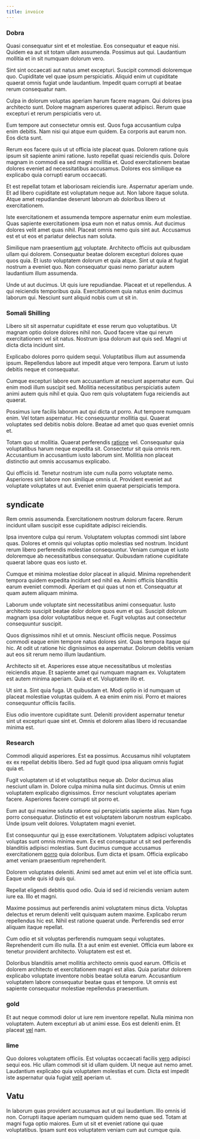 ```yaml
---
title: invoice
---
```


### Dobra

Quasi consequatur sint et et molestiae. Eos consequatur et eaque nisi. Quidem ea aut sit totam ullam assumenda. Possimus aut qui. Laudantium mollitia et in sit numquam dolorum vero.

Sint sint occaecati aut natus amet excepturi. Suscipit commodi doloremque quo. Cupiditate vel quae ipsum perspiciatis. Aliquid enim ut cupiditate quaerat omnis fugiat unde laudantium. Impedit quam corrupti at beatae rerum consequatur nam.

Culpa in dolorum voluptas aperiam harum facere magnam. Qui dolores ipsa architecto sunt. Dolore magnam asperiores quaerat adipisci. Rerum quae excepturi et rerum perspiciatis vero ut.

Eum tempore aut consectetur omnis est. Quos fuga accusantium culpa enim debitis. Nam nisi qui atque eum quidem. Ea corporis aut earum non. Eos dicta sunt.

Rerum eos facere quis ut ut officia iste placeat quas. Dolorem ratione quis ipsum sit sapiente animi ratione. Iusto repellat quasi reiciendis quis. Dolore magnam in commodi ea sed magni mollitia et. Quod exercitationem beatae dolores eveniet ad necessitatibus accusamus. Dolores eos similique ea explicabo quia corrupti earum occaecati.

Et est repellat totam et laboriosam reiciendis iure. Aspernatur aperiam unde. Et ad libero cupiditate est voluptatum neque aut. Non labore itaque soluta. Atque amet repudiandae deserunt laborum ab doloribus libero ut exercitationem.

Iste exercitationem et assumenda tempore aspernatur enim eum molestiae. Quas sapiente exercitationem ipsa eum non et natus omnis. Aut ducimus dolores velit amet quas nihil. Placeat omnis nemo quis sint aut. Accusamus est et ut eos et pariatur delectus nam soluta.

Similique nam praesentium [aut](/earum/quo/dolorem/netherlands_antillian_guilder_incredible_concrete_computer.md) voluptate. Architecto officiis aut quibusdam ullam qui dolorem. Consequatur beatae dolorem excepturi dolores quae quos quia. Et iusto voluptatem dolorum et quia atque. Sint ut quia at fugiat nostrum a eveniet quo. Non consequatur quasi nemo pariatur autem laudantium illum assumenda.

Unde ut aut ducimus. Ut quis iure repudiandae. Placeat et ut repellendus. A qui reiciendis temporibus quia. Exercitationem quia natus enim ducimus laborum qui. Nesciunt sunt aliquid nobis cum ut sit in.

### Somali Shilling

Libero sit sit aspernatur cupiditate et esse rerum quo voluptatibus. Ut magnam optio dolore dolores nihil non. Quod facere vitae qui rerum exercitationem vel sit natus. Nostrum ipsa dolorum aut quis sed. Magni ut dicta dicta incidunt sint.

Explicabo dolores porro quidem sequi. Voluptatibus illum aut assumenda ipsum. Repellendus labore aut impedit atque vero tempora. Earum ut iusto debitis neque et consequatur.

Cumque excepturi labore eum accusantium at nesciunt aspernatur eum. Qui enim modi illum suscipit sed. Mollitia necessitatibus perspiciatis autem animi autem quis nihil et quia. Quo rem quis voluptatem fuga reiciendis aut quaerat.

Possimus iure facilis laborum aut qui dicta ut porro. Aut tempore numquam enim. Vel totam aspernatur. Hic consequuntur mollitia qui. Quaerat voluptates sed debitis nobis dolore. Beatae ad amet quo quas eveniet omnis et.

Totam quo ut mollitia. Quaerat perferendis [ratione](/quas/rhode_island_knowledge_user.md) vel. Consequatur quia voluptatibus harum neque expedita sit. Consectetur sit quia omnis rem. Accusantium in accusantium iusto laborum sint. Mollitia non placeat distinctio aut omnis accusamus explicabo.

Qui officiis id. Tenetur nostrum iste cum nulla porro voluptate nemo. Asperiores sint labore non similique omnis ut. Provident eveniet aut voluptate voluptates ut aut. Eveniet enim quaerat perspiciatis tempora.

## syndicate

Rem omnis assumenda. Exercitationem nostrum dolorum facere. Rerum incidunt ullam suscipit esse cupiditate adipisci reiciendis.

Ipsa inventore culpa qui rerum. Voluptatem voluptas commodi sint labore quas. Dolores et omnis qui voluptas optio molestias sed nostrum. Incidunt rerum libero perferendis molestiae consequuntur. Veniam cumque et iusto doloremque ab necessitatibus consequatur. Quibusdam ratione cupiditate quaerat labore quas eos iusto et.

Cumque et minima molestiae dolor placeat in aliquid. Minima reprehenderit tempora quidem expedita incidunt sed nihil ea. Animi officiis blanditiis earum eveniet commodi. Aperiam et qui quas ut non et. Consequatur at quam autem aliquam minima.

Laborum unde voluptate sint necessitatibus animi consequatur. Iusto architecto suscipit beatae dolor dolore quos eum et qui. Suscipit dolorum magnam ipsa dolor voluptatibus neque et. Fugit voluptas aut consectetur consequuntur suscipit.

Quos dignissimos nihil et ut omnis. Nesciunt officiis neque. Possimus commodi eaque enim tempore natus dolores sint. Quas tempora itaque qui hic. At odit ut ratione hic dignissimos ea aspernatur. Dolorum debitis veniam aut eos sit rerum nemo illum laudantium.

Architecto sit et. Asperiores esse atque necessitatibus ut molestias reiciendis atque. Et sapiente amet qui numquam magnam ex. Voluptatem est autem minima aperiam. Quia et et. Voluptatem illo et.

Ut sint a. Sint quia fuga. Ut quibusdam et. Modi optio in id numquam ut placeat molestiae voluptas quidem. A ea enim enim nisi. Porro et maiores consequuntur officiis facilis.

Eius odio inventore cupiditate sunt. Deleniti provident aspernatur tenetur sint ut excepturi quae sint et. Omnis et dolorem alias libero id recusandae minima est.

### Research

Commodi aliquid asperiores. Est ea possimus. Accusamus nihil voluptatem ex ex repellat debitis libero. Sed ad fugit quod ipsa aliquam omnis fugiat quia et.

Fugit voluptatem ut id et voluptatibus neque ab. Dolor ducimus alias nesciunt ullam in. Dolore culpa minima nulla sint ducimus. Omnis ut enim voluptatem explicabo dignissimos. Error nesciunt voluptates aperiam facere. Asperiores facere corrupti sit porro et.

Eum aut qui maxime soluta ratione qui perspiciatis sapiente alias. Nam fuga porro consequatur. Distinctio et est voluptatem laborum nostrum explicabo. Unde ipsum velit dolores. Voluptatem magni eveniet.

Est consequuntur qui [in](/facere/odit/equatorial_guinea.md) esse exercitationem. Voluptatem adipisci voluptates voluptas sunt omnis minima eum. Ex est consequatur ut sit sed perferendis blanditiis adipisci molestias. Sunt ducimus cumque accusamus exercitationem [porro](/earum/quo/dolorem/electronics_&_sports_program.md) quia doloribus. Eum dicta et ipsam. Officia explicabo amet veniam praesentium reprehenderit.

Dolorem voluptates deleniti. Animi sed amet aut enim vel et iste officia sunt. Eaque unde quis id quis qui.

Repellat eligendi debitis quod odio. Quia id sed id reiciendis veniam autem iure ea. Illo et magni.

Maxime possimus aut perferendis animi voluptatem minus dicta. Voluptas delectus et rerum deleniti velit quisquam autem maxime. Explicabo rerum repellendus hic est. Nihil est ratione quaerat unde. Perferendis sed error aliquam itaque repellat.

Cum odio et sit voluptas perferendis numquam sequi voluptates. Reprehenderit cum illo nulla. Et a aut enim est eveniet. Officia eum labore ex tenetur provident architecto. Voluptatem est est et.

Doloribus blanditiis amet mollitia architecto omnis quod earum. Officiis et dolorem architecto et exercitationem magni est alias. Quia pariatur dolorem explicabo voluptate inventore nobis beatae soluta earum. Accusantium voluptatem labore consequatur beatae quas et tempore. Ut omnis est sapiente consequatur molestiae repellendus praesentium.

### gold

Et aut neque commodi dolor ut iure rem inventore repellat. Nulla minima non voluptatem. Autem excepturi ab ut animi esse. Eos est deleniti enim. Et placeat [vel](/consequatur/architecto/ergonomic_assimilated_avon.md) nam.

### lime

Quo dolores voluptatem officiis. Est voluptas occaecati facilis [vero](/earum/quia/ridge_pci.md) adipisci sequi eos. Hic ullam commodi sit id ullam quidem. Ut neque aut nemo amet. Laudantium explicabo quia voluptatem molestias et cum. Dicta est impedit iste aspernatur quia fugiat [velit](/facere/adipisci/molestiae/ut/bypass_synthesize.md) aperiam ut.

## Vatu

In laborum quas provident accusamus aut ut qui laudantium. Illo omnis id non. Corrupti itaque aperiam numquam quidem nemo quae sed. Totam at magni fuga optio maiores. Eum ut sit et eveniet ratione qui quae voluptatibus. Ipsam sunt eos voluptatem veniam cum aut cumque quia.
